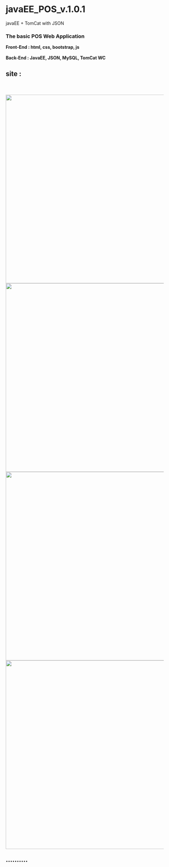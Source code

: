# javaEE_POS_v.1.0.1
javaEE + TomCat with JSON 

<b><h3>The basic POS Web Application</h3><b>

 Front-End : html, css, bootstrap, js <br><br>
 Back-End  : JavaEE, JSON, MySQL, TomCat WC 

  <h2>site :<h2>
  
<br> 
 
  <img src="https://user-images.githubusercontent.com/64014377/169278136-8efdcddb-74e9-4f97-8820-2ed73a823214.png" width="600">

<br>

  <img src="https://user-images.githubusercontent.com/64014377/169278153-217965c3-3ace-4c0c-906e-7b2161f6eefe.png" width="600">

<br>

  <img src="https://user-images.githubusercontent.com/64014377/169278169-39d2ed36-35ea-4891-b9a1-42c64e27b63b.png" width="600">

<br>
 
  <img src="https://user-images.githubusercontent.com/64014377/169278182-6708c115-88a1-4d92-811c-ad2116d44bda.png" width="600">

<br>


<b>..........<b>


